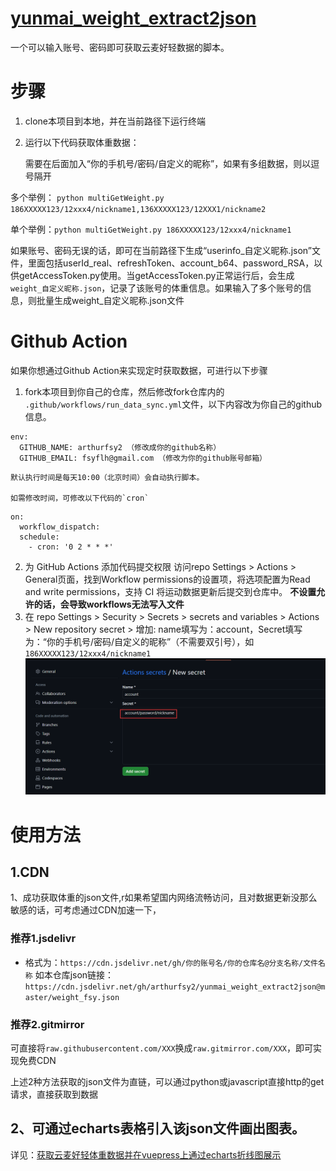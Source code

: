 # [yunmai_weight_extract2json](https://github.com/arthurfsy2/yunmai_weight_extract2json/tree/main)

一个可以输入账号、密码即可获取云麦好轻数据的脚本。

# 步骤

1. clone本项目到本地，并在当前路径下运行终端
2. 运行以下代码获取体重数据：

   需要在后面加入“你的手机号/密码/自定义的昵称”，如果有多组数据，则以逗号隔开

多个举例： `python multiGetWeight.py 186XXXXX123/12xxx4/nickname1,136XXXXX123/12XXX1/nickname2`

单个举例：`python multiGetWeight.py 186XXXXX123/12xxx4/nickname1`

如果账号、密码无误的话，即可在当前路径下生成“userinfo_自定义昵称.json”文件，里面包括userId_real、refreshToken、account_b64、password_RSA，以供getAccessToken.py使用。当getAccessToken.py正常运行后，会生成 `weight_自定义昵称.json`，记录了该账号的体重信息。如果输入了多个账号的信息，则批量生成weight_自定义昵称.json文件

# Github Action

如果你想通过Github Action来实现定时获取数据，可进行以下步骤

1. fork本项目到你自己的仓库，然后修改fork仓库内的 `.github/workflows/run_data_sync.yml`文件，以下内容改为你自己的github信息。

```
env:
  GITHUB_NAME: arthurfsy2 （修改成你的github名称）
  GITHUB_EMAIL: fsyflh@gmail.com （修改为你的github账号邮箱）
```

    默认执行时间是每天10:00（北京时间）会自动执行脚本。

    如需修改时间，可修改以下代码的`cron`

```
on:
  workflow_dispatch:
  schedule:
    - cron: '0 2 * * *'
```

2. 为 GitHub Actions 添加代码提交权限 访问repo  Settings > Actions > General页面，找到Workflow permissions的设置项，将选项配置为Read and write permissions，支持 CI 将运动数据更新后提交到仓库中。
   **不设置允许的话，会导致workflows无法写入文件**
3. 在 repo Settings > Security > Secrets > secrets and variables > Actions  > New repository secret > 增加:
   name填写为：account，Secret填写为：“你的手机号/密码/自定义的昵称”（不需要双引号），如 `186XXXXX123/12xxx4/nickname1`
   ![img](/img/添加变量.png)

# 使用方法
## 1.CDN
1、成功获取体重的json文件,r如果希望国内网络流畅访问，且对数据更新没那么敏感的话，可考虑通过CDN加速一下，
### 推荐1.jsdelivr
* 格式为：`https://cdn.jsdelivr.net/gh/你的账号名/你的仓库名@分支名称/文件名称`
如本仓库json链接：`https://cdn.jsdelivr.net/gh/arthurfsy2/yunmai_weight_extract2json@master/weight_fsy.json`
### 推荐2.gitmirror
可直接将`raw.githubusercontent.com/XXX`换成`raw.gitmirror.com/XXX`，即可实现免费CDN

上述2种方法获取的json文件为直链，可以通过python或javascript直接http的get请求，直接获取到数据

## 2、可通过echarts表格引入该json文件画出图表。
详见：[获取云麦好轻体重数据并在vuepress上通过echarts折线图展示](https://blog.4a1801.life/%E7%BB%8F%E9%AA%8C%E6%80%BB%E7%BB%93/IT%E6%80%BB%E7%BB%93/%E8%8E%B7%E5%8F%96%E4%BA%91%E9%BA%A6%E5%A5%BD%E8%BD%BB%E6%95%B0%E6%8D%AE%E5%B9%B6%E5%9C%A8vuepress%E4%B8%8A%E5%B1%95%E7%A4%BA.html)
